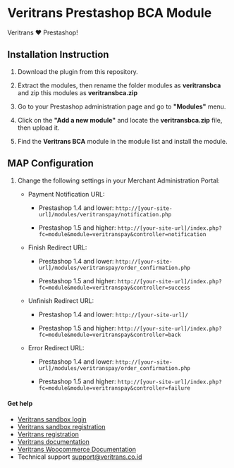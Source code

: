 Veritrans Prestashop BCA Module
===========================

Veritrans :heart: Prestashop!

## Installation Instruction

1. Download the plugin from this repository.

2. Extract the modules, then rename the folder modules as **veritransbca** and zip this modules as **veritransbca.zip**

3. Go to your Prestashop administration page and go to **"Modules"** menu.

4. Click on the **"Add a new module"** and locate the **veritransbca.zip** file, then upload it.

5. Find the **Veritrans BCA** module in the module list and install the module.

## MAP Configuration

1. Change the following settings in your Merchant Administration Portal:
   
   * Payment Notification URL: 

     - Prestashop 1.4 and lower: `http://[your-site-url]/modules/veritranspay/notification.php`

     - Prestashop 1.5 and higher: `http://[your-site-url]/index.php?fc=module&module=veritranspay&controller=notification`

   * Finish Redirect URL: 

     - Prestashop 1.4 and lower: `http://[your-site-url]/modules/veritranspay/order_confirmation.php`

     - Prestashop 1.5 and higher: `http://[your-site-url]/index.php?fc=module&module=veritranspay&controller=success`

   * Unfinish Redirect URL: 

     - Prestashop 1.4 and lower: `http://[your-site-url]/`

     - Prestashop 1.5 and higher: `http://[your-site-url]/index.php?fc=module&module=veritranspay&controller=back`

   * Error Redirect URL:

     - Prestashop 1.4 and lower: `http://[your-site-url]/modules/veritranspay/order_confirmation.php`

     - Prestashop 1.5 and higher: `http://[your-site-url]/index.php?fc=module&module=veritranspay&controller=failure`

#### Get help

* [Veritrans sandbox login](https://my.sandbox.veritrans.co.id/)
* [Veritrans sandbox registration](https://my.sandbox.veritrans.co.id/register)
* [Veritrans registration](https://my.veritrans.co.id/register)
* [Veritrans documentation](http://docs.veritrans.co.id)
* [Veritrans Woocommerce Documentation](http://docs.veritrans.co.id/vtweb/integration_woocommerce.html)
* Technical support [support@veritrans.co.id](mailto:support@veritrans.co.id)
